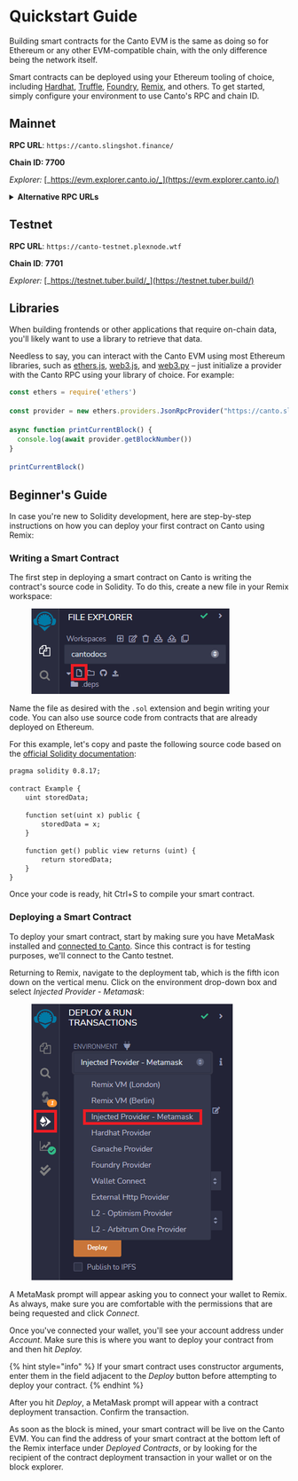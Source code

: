 # Quickstart Guide

Building smart contracts for the Canto EVM is the same as doing so for Ethereum or any other EVM-compatible chain, with the only difference being the network itself.

Smart contracts can be deployed using your Ethereum tooling of choice, including [Hardhat](https://hardhat.org/), [Truffle](https://trufflesuite.com/), [Foundry](https://getfoundry.sh/), [Remix](https://remix.ethereum.org/), and others. To get started, simply configure your environment to use Canto's RPC and chain ID.

## **Mainnet**

**RPC URL**: `https://canto.slingshot.finance/`

**Chain ID: 7700**

_Explorer:_ [_https://evm.explorer.canto.io/_](https://evm.explorer.canto.io/)

<details>

<summary><strong>Alternative RPC URLs</strong></summary>

* `https://canto.neobase.one/`
* `https://canto.evm.chandrastation.com/`
* `https://jsonrpc.canto.nodestake.top`

</details>

## Testnet

**RPC URL**: `https://canto-testnet.plexnode.wtf`

**Chain ID**: **7701**

_Explorer:_ [_https://testnet.tuber.build/_](https://testnet.tuber.build/)

## Libraries

When building frontends or other applications that require on-chain data, you'll likely want to use a library to retrieve that data.

Needless to say, you can interact with the Canto EVM using most Ethereum libraries, such as [ethers.js](https://docs.ethers.io/v5/), [web3.js](https://web3js.readthedocs.io/en/v1.8.0/), and [web3.py](https://web3py.readthedocs.io/en/stable/) – just initialize a provider with the Canto RPC using your library of choice. For example:

```javascript
const ethers = require('ethers')

const provider = new ethers.providers.JsonRpcProvider("https://canto.slingshot.finance")

async function printCurrentBlock() {
  console.log(await provider.getBlockNumber())
}

printCurrentBlock()
```

## Beginner's Guide

In case you're new to Solidity development, here are step-by-step instructions on how you can deploy your first contract on Canto using Remix:

### Writing a Smart Contract

The first step in deploying a smart contract on Canto is writing the contract's source code in Solidity. To do this, create a new file in your Remix workspace:

<figure><img src="../.gitbook/assets/image (20).png" alt=""><figcaption></figcaption></figure>

Name the file as desired with the `.sol` extension and begin writing your code. You can also use source code from contracts that are already deployed on Ethereum.

For this example, let's copy and paste the following source code based on the [official Solidity documentation](https://docs.soliditylang.org/en/v0.8.17/introduction-to-smart-contracts.html):

```solidity
pragma solidity 0.8.17;

contract Example {
    uint storedData;
    
    function set(uint x) public {
        storedData = x;
    }
    
    function get() public view returns (uint) {
        return storedData;
    }
}
```

Once your code is ready, hit Ctrl+S to compile your smart contract.

### Deploying a Smart Contract

To deploy your smart contract, start by making sure you have MetaMask installed and [connected to Canto](../user-guides/connecting-to-canto.md). Since this contract is for testing purposes, we'll connect to the Canto testnet.

Returning to Remix, navigate to the deployment tab, which is the fifth icon down on the vertical menu. Click on the environment drop-down box and select _Injected Provider - Metamask_:

<figure><img src="../.gitbook/assets/image (1) (1).png" alt=""><figcaption></figcaption></figure>

A MetaMask prompt will appear asking you to connect your wallet to Remix. As always, make sure you are comfortable with the permissions that are being requested and click _Connect_.

Once you've connected your wallet, you'll see your account address under _Account_. Make sure this is where you want to deploy your contract from and then hit _Deploy._

{% hint style="info" %}
If your smart contract uses constructor arguments, enter them in the field adjacent to the _Deploy_ button before attempting to deploy your contract.
{% endhint %}

After you hit _Deploy_, a MetaMask prompt will appear with a contract deployment transaction. Confirm the transaction.

As soon as the block is mined, your smart contract will be live on the Canto EVM. You can find the address of your smart contract at the bottom left of the Remix interface under _Deployed Contracts_, or by looking for the recipient of the contract deployment transaction in your wallet or on the block explorer.
